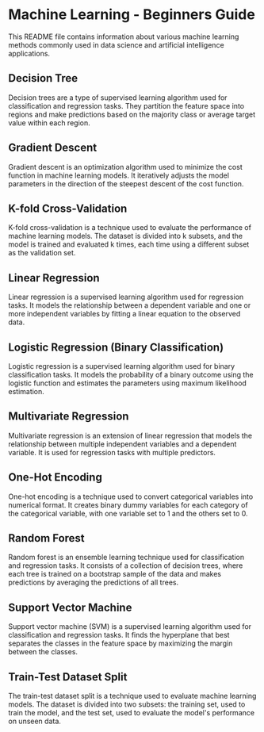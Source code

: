 # Machine Learning - Beginners Guide

This README file contains information about various machine learning methods commonly used in data science and artificial intelligence applications.

## Decision Tree

Decision trees are a type of supervised learning algorithm used for classification and regression tasks. They partition the feature space into regions and make predictions based on the majority class or average target value within each region.

## Gradient Descent

Gradient descent is an optimization algorithm used to minimize the cost function in machine learning models. It iteratively adjusts the model parameters in the direction of the steepest descent of the cost function.

## K-fold Cross-Validation

K-fold cross-validation is a technique used to evaluate the performance of machine learning models. The dataset is divided into k subsets, and the model is trained and evaluated k times, each time using a different subset as the validation set.

## Linear Regression

Linear regression is a supervised learning algorithm used for regression tasks. It models the relationship between a dependent variable and one or more independent variables by fitting a linear equation to the observed data.

## Logistic Regression (Binary Classification)

Logistic regression is a supervised learning algorithm used for binary classification tasks. It models the probability of a binary outcome using the logistic function and estimates the parameters using maximum likelihood estimation.

## Multivariate Regression

Multivariate regression is an extension of linear regression that models the relationship between multiple independent variables and a dependent variable. It is used for regression tasks with multiple predictors.

## One-Hot Encoding

One-hot encoding is a technique used to convert categorical variables into numerical format. It creates binary dummy variables for each category of the categorical variable, with one variable set to 1 and the others set to 0.

## Random Forest

Random forest is an ensemble learning technique used for classification and regression tasks. It consists of a collection of decision trees, where each tree is trained on a bootstrap sample of the data and makes predictions by averaging the predictions of all trees.

## Support Vector Machine

Support vector machine (SVM) is a supervised learning algorithm used for classification and regression tasks. It finds the hyperplane that best separates the classes in the feature space by maximizing the margin between the classes.

## Train-Test Dataset Split

The train-test dataset split is a technique used to evaluate machine learning models. The dataset is divided into two subsets: the training set, used to train the model, and the test set, used to evaluate the model's performance on unseen data.
